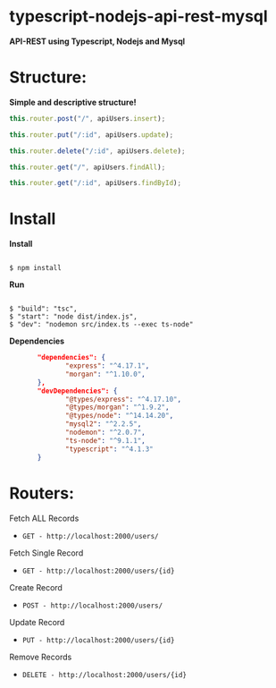 # typescript-nodejs-api-rest-mysql

**API-REST using Typescript, Nodejs and Mysql**

# Structure:

**Simple and descriptive structure!**

```typescript
this.router.post("/", apiUsers.insert);

this.router.put("/:id", apiUsers.update);

this.router.delete("/:id", apiUsers.delete);

this.router.get("/", apiUsers.findAll);

this.router.get("/:id", apiUsers.findById);
```

# Install

**Install**

```console

$ npm install

```

**Run**

```console

$ "build": "tsc",
$ "start": "node dist/index.js",
$ "dev": "nodemon src/index.ts --exec ts-node"

```

**Dependencies**

```json
       "dependencies": {
              "express": "^4.17.1",
              "morgan": "^1.10.0",
       },
       "devDependencies": {
              "@types/express": "^4.17.10",
              "@types/morgan": "^1.9.2",
              "@types/node": "^14.14.20",
              "mysql2": "^2.2.5",
              "nodemon": "^2.0.7",
              "ts-node": "^9.1.1",
              "typescript": "^4.1.3"
       }
```

# Routers:

Fetch ALL Records

- `GET - http://localhost:2000/users/`

Fetch Single Record

- `GET - http://localhost:2000/users/{id}`

Create Record

- `POST - http://localhost:2000/users/`

Update Record

- `PUT - http://localhost:2000/users/{id}`

Remove Records

- `DELETE - http://localhost:2000/users/{id}`
